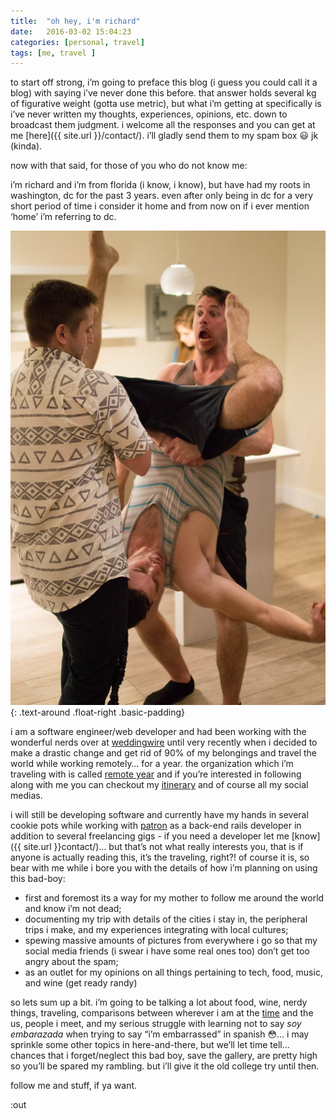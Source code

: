 ```yaml
---
title:  "oh hey, i'm richard"
date:   2016-03-02 15:04:23
categories: [personal, travel]
tags: [me, travel ]
---
```


to start off strong, i’m going to preface this blog (i guess you could call it a blog) with saying i’ve never done this before. that answer holds several kg of figurative weight (gotta use metric), but what i’m getting at specifically is i’ve never written my thoughts, experiences, opinions, etc. down to broadcast them judgment. i welcome all the responses and you can get at me [here]({{ site.url }}/contact/). i’ll gladly send them to my spam box :smiley: jk (kinda).

now with that said, for those of you who do not know me:

i’m richard and i’m from florida (i know, i know), but have had my roots in washington, dc for the past 3 years. even after only being in dc for a very short period of time i consider it home and from now on if i ever mention ‘home’ i’m referring to dc.

![richard being richard in miami](/images/me-being-me.jpg){: .text-around .float-right .basic-padding}

i am a software engineer/web developer and had been working with the wonderful nerds over at [weddingwire](https://www.weddingwire.com/) until very recently when i decided to make a drastic change and get rid of 90% of my belongings and travel the world while working remotely… for a year. the organization which i’m traveling with is called [remote year](http://www.remoteyear.com/) and if you’re interested in following along with me you can checkout my [itinerary](http://www.remoteyear.com/itinerary-march/) and of course all my social medias.

i will still be developing software and currently have my hands in several cookie pots while working with [patron](http://www.patron.gallery) as a back-end rails developer in addition to several freelancing gigs - if you need a developer let me [know]({{ site.url }}contact/)… but that’s not what really interests you, that is if anyone is actually reading this, it’s the traveling, right?!  of course it is, so bear with me while i bore you with the details of how i’m planning on using this bad-boy:


* first and foremost its a way for my mother to follow me around the world and know i’m not dead;
* documenting my trip with details of the cities i stay in, the peripheral trips i make, and my experiences integrating with local cultures;
* spewing massive amounts of pictures from everywhere i go so that my social media friends (i swear i have some real ones too) don’t get too angry about the spam;
* as an outlet for my opinions on all things pertaining to tech, food, music, and wine (get ready randy)

so lets sum up a bit. i’m going to be talking a lot about food, wine, nerdy things, traveling, comparisons between wherever i am at the [time](http://www.remoteyear.com/itinerary-march/) and the us, people i meet, and my serious struggle with learning not to say _soy embarazada_ when trying to say “i’m embarrassed” in spanish :flushed:… i may sprinkle some other topics in here-and-there, but we’ll let time tell… chances that i forget/neglect this bad boy, save the gallery, are pretty high so you’ll be spared my rambling. but i’ll give it the old college try until then.

follow me and stuff, if ya want.

:out
